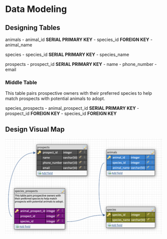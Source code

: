 # Data Modeling

## Designing Tables

animals
    - animal_id **SERIAL PRIMARY KEY**
    - species_id **FOREIGN KEY**
    - animal_name
        
species
    - species_id **SERIAL PRIMARY KEY**
    - species_name
 
prospects
    - prospect_id **SERIAL PRIMARY KEY**
    - name
    - phone_number
    - email

### Middle Table
This table pairs prospective owners with their preferred species to help match prospects with potential animals to adopt.

species_prospects
    - animal_prospect_id **SERIAL PRIMARY KEY**
    - prospect_id **FOREIGN KEY**
    - species_id **FOREIGN KEY**


## Design Visual Map
![Flow chart of db mapping](./DB-Design%402x.png)